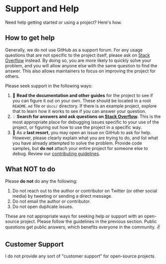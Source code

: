 # Support and Help

Need help getting started or using a project? Here's how.

## How to get help

Generally, we do not use GitHub as a support forum.
For any usage questions that are not specific to the project itself,
please ask on [Stack Overflow](https://stackoverflow.com) instead.
By doing so, you are more likely to quickly solve your problem,
and you will allow anyone else with the same question to find the answer.
This also allows maintainers to focus on improving the project for others.

Please seek support in the following ways:

1. :book: **Read the documentation and other guides**
for the project to see if you can figure it out on your own.
These should be located in a root `README.md` file or `docs/` directory.
If there is an example project, explore that to learn how it works
to see if you can answer your question.
1. :bulb: **Search for answers and ask questions on [Stack Overflow](https://stackoverflow.com).**
This is the most appropriate place for debugging issues specific to your use of
the project, or figuring out how to use the project in a specific way.
1. :memo: As a **last resort**, you may open an issue on GitHub to ask for help.
However, please clearly explain what you are trying to do,
and list what you have already attempted to solve the problem.
Provide code samples, but **do not** attach your entire project
for someone else to debug.
Review our [contributing guidelines](https://github.com/whisperpine/.github/blob/master/CONTRIBUTING.md).

## What NOT to do

Please **do not** do any the following:

1. Do not reach out to the author or contributor on Twitter
(or other social media) by tweeting or sending a direct message.
1. Do not email the author or contributor.
1. Do not open duplicate issues.

These are not appropriate ways for seeking help
or support with an open-source project.
Please follow the guidelines in the previous section.
Public questions get public answers, which benefits everyone in the community. :v:

## Customer Support

I do not provide any sort of "customer support" for open-source projects.
